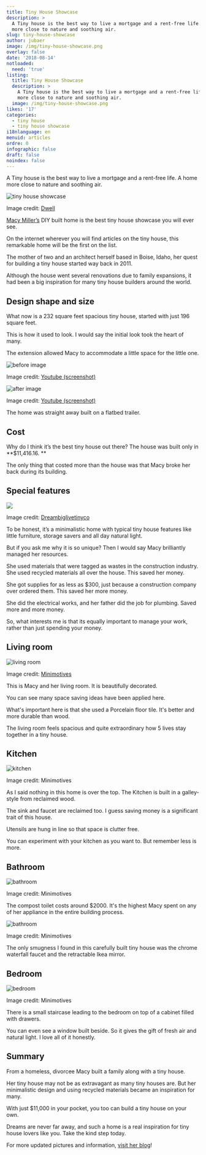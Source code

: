 ```yaml
---
title: Tiny House Showcase
description: >
  A Tiny house is the best way to live a mortgage and a rent-free life. A home
  more close to nature and soothing air.
slug: tiny-house-showcase
author: jubaer
image: /img/tiny-house-showcase.png
overlay: false
date: '2018-08-14'
notloaded:
  need: 'true'
listing:
  title: Tiny House Showcase
  description: >
    A Tiny house is the best way to live a mortgage and a rent-free life. A home
    more close to nature and soothing air.
  image: /img/tiny-house-showcase.png
likes: '17'
categories:
  - tiny house
  - tiny house showcase
i18nlanguage: en
menuid: articles
ordre: 0
infographic: false
draft: false
noindex: false
---
```

A Tiny house is the best way to live a mortgage and a rent-free life. A home more close to nature and soothing air.

![tiny house showcase](/img/tiny-house-showcase.png)

Image credit: [Dwell](https://www.dwell.com/article/tiny-house-fits-a-family-in-196-square-feet-c2544e9d)



[Macy Miller’s](https://tinyhouseplans.com/macy-miller/) DIY built home is the best tiny house showcase you will ever see. 

On the internet wherever you will find articles on the tiny house, this remarkable home will be the first on the list.

The mother of two and an architect herself based in Boise, Idaho, her quest for building a tiny house started way back in 2011.

Although the house went several renovations due to family expansions, it had been a big inspiration for many tiny house builders around the world. 



## Design shape and size

What now is a 232 square feet spacious tiny house, started with just 196 square feet.

This is how it used to look. I would say the initial look took the heart of many. 

The extension allowed Macy to accommodate a little space for the little one.

 

![before image](/img/before.png)

Image credit: [Youtube (screenshot)](https://www.youtube.com/watch?v=_DRgLopvTyw)

![after image](/img/after.png)

Image credit: [Youtube (screenshot)](https://www.youtube.com/watch?v=_DRgLopvTyw)

The home was straight away built on a flatbed trailer.



## Cost

Why do I think it’s the best tiny house out there? The house was built only in **$11,416.16. **

The only thing that costed more than the house was that Macy broke her back during its building.



## Special features



![](/img/tiny-house-showcase-2.jpg)

Image credit: [Dreambiglivetinyco](https://www.dreambiglivetinyco.com/blogs/featured-tiny-spaces/232-sqft-tiny-house-built-for-only-11-000-is-home-to-a-family-of-four)



To be honest, it’s a minimalistic home with typical tiny house features like little furniture, storage savers and all day natural light.

But if you ask me why it is so unique? Then I would say Macy brilliantly managed her resources. 

She used materials that were tagged as wastes in the construction industry. She used recycled materials all over the house. This saved her money. 

She got supplies for as less as $300, just because a construction company over ordered them. This saved her more money.

She did the electrical works, and her father did the job for plumbing. Saved more and more money. 

So, what interests me is that its equally important to manage your work, rather than just spending your money.



## Living room

![living room](/img/livingroom.jpg)

Image credit: [Minimotives](http://minimotives.com/pro-photos/)



This is Macy and her living room. It is beautifully decorated. 

You can see many space saving ideas have been applied here.

What's important here is that she used a Porcelain floor tile. It's better and more durable than wood.

The living room feels spacious and quite extraordinary how 5 lives stay together in a tiny house.

## Kitchen

![kitchen](/img/kitchen.jpg)

Image credit: Minimotives



As I said nothing in this home is over the top. The Kitchen is built in a galley-style from reclaimed wood.

The sink and faucet are reclaimed too. I guess saving money is a significant trait of this house. 

Utensils are hung in line so that space is clutter free.

You can experiment with your kitchen as you want to. But remember less is more.



## Bathroom



![bathroom](/img/bathroom.jpg)

Image credit: Minimotives

The compost toilet costs around $2000. It's the highest Macy spent on any of her appliance in the entire building process. 

![bathroom](/img/bathroom-2.jpg)

Image credit: Minimotives



The only smugness I found in this carefully built tiny house was the chrome waterfall faucet and the retractable Ikea mirror. 



## Bedroom

![bedroom](/img/bedroom.jpg)

Image credit: Minimotives



There is a small staircase leading to the bedroom on top of a cabinet filled with drawers. 

You can even see a window built beside. So it gives the gift of fresh air and natural light. I love all of it honestly.



## Summary

From a homeless, divorcee Macy built a family along with a tiny house.

Her tiny house may not be as extravagant as many tiny houses are. But her minimalistic design and using recycled materials became an inspiration for many.

With just $11,000 in your pocket, you too can build a tiny house on your own. 

Dreams are never far away, and such a home is a real inspiration for tiny house lovers like you. Take the kind step today.

For more updated pictures and information, [visit her blog](http://minimotives.com/)!

